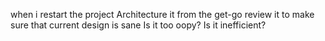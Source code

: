 when i restart the project
	Architecture it from the get-go
	review it to make sure that current design is sane
		Is it too oopy?
		Is it inefficient?